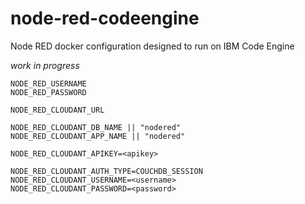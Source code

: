 # node-red-codeengine
Node RED docker configuration designed to run on IBM Code Engine

_work in progress_

```
NODE_RED_USERNAME
NODE_RED_PASSWORD

NODE_RED_CLOUDANT_URL

NODE_RED_CLOUDANT_DB_NAME || "nodered"
NODE_RED_CLOUDANT_APP_NAME || "nodered"

NODE_RED_CLOUDANT_APIKEY=<apikey>

NODE_RED_CLOUDANT_AUTH_TYPE=COUCHDB_SESSION
NODE_RED_CLOUDANT_USERNAME=<username>
NODE_RED_CLOUDANT_PASSWORD=<password>
```

